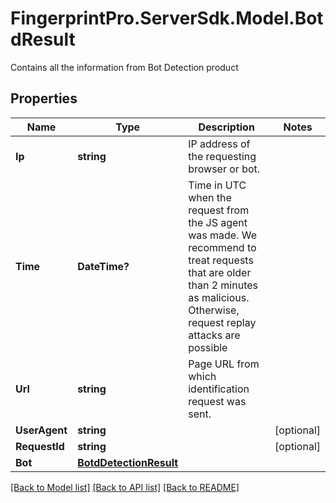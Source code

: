 # FingerprintPro.ServerSdk.Model.BotdResult
Contains all the information from Bot Detection product

## Properties

Name | Type | Description | Notes
------------ | ------------- | ------------- | -------------
**Ip** | **string** | IP address of the requesting browser or bot. | 
**Time** | **DateTime?** | Time in UTC when the request from the JS agent was made. We recommend to treat requests that are older than 2 minutes as malicious. Otherwise, request replay attacks are possible | 
**Url** | **string** | Page URL from which identification request was sent. | 
**UserAgent** | **string** |  | [optional] 
**RequestId** | **string** |  | [optional] 
**Bot** | [**BotdDetectionResult**](BotdDetectionResult.md) |  | 

[[Back to Model list]](../README.md#documentation-for-models) [[Back to API list]](../README.md#documentation-for-api-endpoints) [[Back to README]](../README.md)

